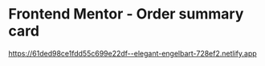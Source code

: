 # Frontend Mentor - Order summary card

https://61ded98ce1fdd55c699e22df--elegant-engelbart-728ef2.netlify.app
